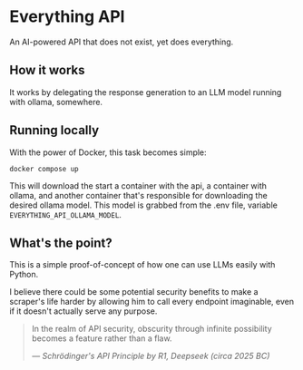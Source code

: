 # Everything API

An AI-powered API that does not exist, yet does everything.

## How it works

It works by delegating the response generation to an LLM model running with ollama, somewhere.

## Running locally

With the power of Docker, this task becomes simple:

```shell
docker compose up 
```

This will download the start a container with the api, a container with ollama, and another container that's responsible
for downloading the desired ollama model. This model is grabbed from the .env file, variable 
`EVERYTHING_API_OLLAMA_MODEL`.

## What's the point?

This is a simple proof-of-concept of how one can use LLMs easily with Python.

I believe there could be some potential security benefits to make a scraper's life harder by allowing him to call every
endpoint imaginable, even if it doesn't actually serve any purpose.

> In the realm of API security, obscurity through infinite possibility becomes a feature rather than a flaw.
>
> &mdash; _Schrödinger's API Principle by R1, Deepseek (circa 2025 BC)_
